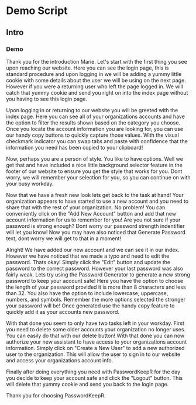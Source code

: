 # Demo Script

## Intro



### Demo

Thank you for the introduction Marie. Let's start with the first thing you see upon reaching our website. Here you can see the login page, this is standard procedure and upon logging in we will be adding a yummy little cookie with some details about the user we will be using on the next page. However if you were a returning user who left the page logged in. We will catch that yummy cookie and send you right on into the index page without you having to see this login page.

Upon logging in or returning to our website you will be greeted with the index page. Here you can see all of your organizations accounts and have the option to filter the results shown based on the category you choose. Once you locate the account information you are looking for, you can use our handy copy buttons to quickly capture those values. With the visual checkmark indicator you can swap tabs and paste with confidence that the information you need has been copied to your clipboard!

Now, perhaps you are a person of style. You like to have options. Well we get that and have included a nice little background selector feature in the footer of our website to ensure you get the style that works for you. Dont worry, we will remember your selection for you, so you can continue on with your busy workday.

Now that we have a fresh new look lets get back to the task at hand! Your organization appears to have started to use a new account and you need to share that with the rest of your organization. No problem! You can conveniently click on the "Add New Account" button and add that new account information for us to remember for you! Are you not sure if your password is strong enough? Dont worry our password strength indentifier will let you know! Now you may have also noticed that Generate Password text, dont worry we will get to that in a moment!

Alright! We have added our new account and we can see it in our index. However we have noticed that we made a typo and need to edit the password.
Thats okay! Simply click the "Edit" button and update the password to the correct password. However your last password was also fairly weak. Lets try using the Password Generator to generate a new strong password to keep your account safe! Here you have the option to choose the length of your password provided it is more than 8 characters and less than 32. You also have the option to include lowercase, uppercase, numbers, and symbols. Remember the more options selected the stronger your password will be! Once generated use the handy copy feature to quickly add it as your accounts new password.

With that done you seem to only have two tasks left in your workday. First you need to delete some older accounts your organization no longer uses. You can easily do that with our delete button! With that done you can now authorize your new assistant to have access to your organizations account information. Simply click on "Create a New User" to add a new authorized user to the organization. This will allow the user to sign in to our website and access your organizations account info.

Finally after doing everything you need with PasswordKeepR for the day you decide to keep your account safe and click the "Logout" button. This will delete that yummy cookie and send you back to the login page.


Thank you for choosing PasswordKeepR.
